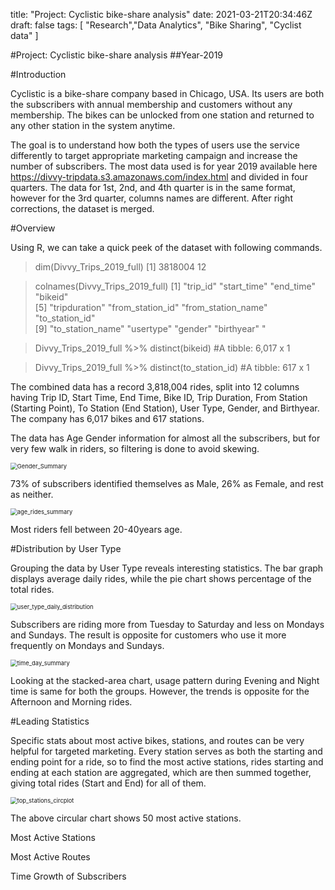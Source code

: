 title: "Project: Cyclistic bike-share analysis"
date: 2021-03-21T20:34:46Z
draft: false
tags: [
    "Research","Data Analytics", "Bike Sharing", "Cyclist data"
]

#Project: Cyclistic bike-share analysis
##Year-2019

#Introduction

Cyclistic is a bike-share company based in Chicago, USA. Its users are both the subscribers with annual membership and customers without any membership. The bikes can be unlocked from one station and returned to any other station in the system anytime. 

The goal is to understand how both the types of users use the service differently to target appropriate marketing campaign and increase the number of subscribers. The most data  used is for year 2019 available here https://divvy-tripdata.s3.amazonaws.com/index.html and divided in four quarters. The data for 1st, 2nd, and 4th quarter is in the same format, however for the 3rd quarter, columns names are different. After right corrections, the dataset is merged.  

#Overview

Using R, we can take a quick peek of the dataset with following commands. 

> dim(Divvy_Trips_2019_full)
> [1] 3818004      12

> colnames(Divvy_Trips_2019_full)
>  [1] "trip_id"           "start_time"        "end_time"          "bikeid"           
>  [5] "tripduration"      "from_station_id"   "from_station_name" "to_station_id"    
>  [9] "to_station_name"   "usertype"          "gender"            "birthyear"  "

> Divvy_Trips_2019_full %>% 
> 	distinct(bikeid)
> #A tibble: 6,017 x 1

> Divvy_Trips_2019_full %>% 
> 	distinct(to_station_id)
> #A tibble: 617 x 1

The combined data has a record 3,818,004 rides, split into 12 columns having Trip ID, Start Time, End Time, Bike ID, Trip Duration, From Station (Starting Point), To Station (End Station), User Type, Gender, and Birthyear. The company has 6,017 bikes and 617 stations.

The data has Age Gender information for almost all the subscribers, but for very few walk in riders, so filtering is done to avoid skewing. 

<img src="P:\arzaidi_blog\AbdulRafayZaidi.github.io\content\research\DIVVY_Bike_Sharing_2019\Gender_Summary.png" alt="Gender_Summary" style="zoom:67%;" />

73% of subscribers identified themselves as Male, 26% as Female, and rest as neither.





<img src="P:\arzaidi_blog\AbdulRafayZaidi.github.io\content\research\DIVVY_Bike_Sharing_2019\age_rides_summary.png" alt="age_rides_summary" style="zoom:67%;" />

Most riders fell between 20-40years age.

#Distribution by User Type

Grouping the data by User Type reveals interesting statistics. The bar graph displays average daily rides, while the pie chart shows percentage of the total rides.

<img src="P:\arzaidi_blog\AbdulRafayZaidi.github.io\content\research\DIVVY_Bike_Sharing_2019\user_type_daily_distribution.png" alt="user_type_daily_distribution" style="zoom:67%;" />

Subscribers are riding more from Tuesday to Saturday and less on Mondays and Sundays. The result is opposite for customers who use it more frequently on Mondays and Sundays.  

<img src="P:\arzaidi_blog\AbdulRafayZaidi.github.io\content\research\DIVVY_Bike_Sharing_2019\time_day_summary.png" alt="time_day_summary" style="zoom:67%;" />

Looking at the stacked-area chart, usage pattern during Evening and Night time is same for both the groups. However,  the trends is opposite for the Afternoon and Morning rides. 

#Leading Statistics

Specific stats about most active bikes, stations, and routes can be very helpful for targeted marketing. Every station serves as both the starting and ending point for a ride, so to find the most active stations, rides starting and ending at each station are aggregated, which are then summed together, giving total rides (Start and End) for all of them. 

<img src="P:\arzaidi_blog\AbdulRafayZaidi.github.io\content\research\DIVVY_Bike_Sharing_2019\top_stations_circplot.png" alt="top_stations_circplot" style="zoom:67%;" />

The above circular chart shows 50 most active stations.



Most Active Stations

Most Active Routes



Time Growth of Subscribers